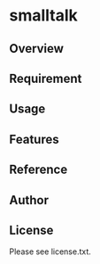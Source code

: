 # smalltalk 

## Overview


## Requirement


## Usage


## Features


## Reference


## Author


## License

Please see license.txt.

